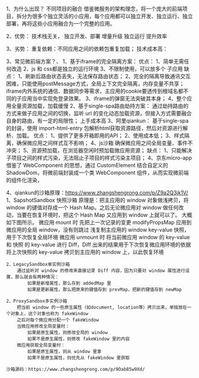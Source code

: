 1、为什么出现？
    不同项目的融合
    借鉴微服务的架构理念，将一个庞大的前端项目，拆分为很多个独立灵活的小应用，每个应用都可以独立开发、独立运行、独立部署，再将这些小应用融合为一个完整的应用。

2、优势：
    技术栈无关，
    独立开发、部署
    增量升级
    独立运行
    提升效率

3、劣势：
    重复依赖：不同应用之间的依赖包重复加载；
    技术成本高：

3、常见微前端方案？、
    1、基于iframe的完全隔离方案：
        优点：
            1、简单无需任何改造
            2、js 和 css都是独立的运行环境
            3、不限制使用，可以放多个 子应用
        缺点：
            1、刷新后路由状态丢失，无法保存路由状态；
            2、完全的隔离导致通讯交互困难，只能使用postMessage方式，全局上下文完全隔离，内存变量不共享；iframe内外系统的通信、数据同步等需求，主应用的cookie要透传到根域名都不同的子应用当中实现免登录效果。
            3、iframe的弹窗无法突破其本身；
            4、整个应用全量资源加载，加载缓慢
    2、基于single-spa路由劫持方案：
        通过劫持路由的方式来做子应用之间的切换，监听 url 的变化动态加载资源，但接入方式需要融合自身的路由，有一定的局限性；
        上手成本高
    3、阿里qiankun：
        基于single-spa的封装，使用 import-html-entry 包解析html获取资源路径，然后对资源进行解析、加载。
        优点：
            1、提供了更多开箱即用的API；
            2、使用成本低；
            3、样式隔离，确保微应用之间样式互不影响；
            4、js沙箱 确保微应用之间全局变量、事件不冲突；
            5、资源预加载，在浏览器空闲时预加载微应用资源；
        缺点：
            1、只能解决子项目之间的样式污染，无法阻止子项目的样式污染主项目；
    4、京东micro-app
        借鉴了 WebComponent 的思想，通过 CustomElement 结合自定义的 ShadowDom，将微前端封装成一个类 WebComponent 组件，从而实现微前端的组件化渲染，

4、qiankun的沙箱原理：https://www.zhangshengrong.com/p/Z9a2Q3jk1V/
    1、SapshotSandbox 快照沙箱
        原理是：把主应用的 window 对象做浅拷贝，将 window 的键值对存成一个 Hash Map。之后无论微应用对 window 做任何改动，当要在恢复环境时，把这个 Hash Map 又应用到 window 上就可以了。 大概如下图所示。
        微应用 mount 时
            先把上一次记录的变更 modifyPropsMap 应用到微应用的全局 window，没有则跳过
            浅复制主应用的 window key-value 快照，用于下次恢复全局环境
        微应用 unmount 时
            将当前微应用 window 的 key-value 和 快照 的 key-value 进行 Diff，Diff 出来的结果用于下次恢复微应用环境的依据
            将上次快照的 key-value 拷贝到主应用的 window 上，以此恢复环境

    2、LegacySandbox单实例沙箱
        通过监听对 window 的修改来直接记录 Diff 内容，因为只要对 window 属性进行设置，那么就会有两种情况：
            如果是新增属性，那么存到 addedMap 里
            如果是更新属性，那么把原来的键值存到 prevMap，把新的键值存到 newMap

    2、ProxySandbox多实例沙箱
        把当前 window 的一些原生属性（如document, location等）拷贝出来，单独放在一个对象上，这个对象也称为 fakeWindow
        之后对每个微应用分配一个 fakeWindow
        当微应用修改全局变量时：
            如果是原生属性，则修改全局的 window
            如果不是原生属性，则修改 fakeWindow 里的内容
        微应用获取全局变量时：
            如果是原生属性，则从 window 里拿
            如果不是原生属性，则优先从 fakeWindow 里获取

    沙箱源码：https://www.zhangshengrong.com/p/9Oab85w9Xd/